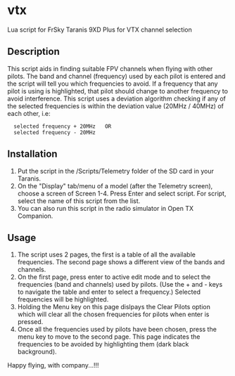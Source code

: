 # vtx

Lua script for FrSky Taranis 9XD Plus for VTX channel selection

## Description
This script aids in finding suitable FPV channels when flying with other pilots.  The band and channel (frequency) used by each pilot is entered and the script will tell you which frequencies to avoid.  If a frequency that any pilot is using is highlighted, that pilot should change to another frequency to  avoid interference.  This script uses a deviation algorithm checking if any of the selected frequencies is within the deviation value (20MHz / 40MHz) of each other, i.e: 

      selected frequency + 20MHz   OR
      selected frequency - 20MHz


## Installation      
1. Put the script in the /Scripts/Telemetry folder of the SD card in your Taranis.
2. On the "Display" tab/menu of a model (after the Telemetry screen), choose a screen of Screen 1-4.  Press Enter and select script.  For script, select the name of this script from the list.
3. You can also run this script in the radio simulator in Open TX Companion.


## Usage
1. The script uses 2 pages, the first is a table of all the available frequencies.  The second page shows a different view of the bands and channels.
2. On the first page, press enter to active edit mode and to select the frequencies (band and channels) used by pilots.  (Use the + and - keys to navigate the table and enter to select a frequency.)  Selected frequencies will be highlighted.
3. Holding the Menu key on this page dislpays the Clear Pilots option which will clear all the chosen frequencies for pilots when enter is pressed.
4. Once all the frequencies used by pilots have been chosen, press the menu key to move to the second  page.  This page indicates the frequencies to be avoided by highlighting them (dark black background).


Happy flying, with company...!!!
